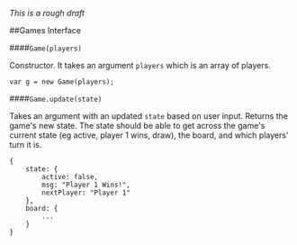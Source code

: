 _This is a rough draft_

##Games Interface

####`Game(players)`

Constructor. It takes an argument `players` which is an array of players.

    var g = new Game(players);

####`Game.update(state)`

Takes an argument with an updated `state` based on user input. Returns the game's new state. The state should be able to get across the game's current state (eg active, player 1 wins, draw), the board, and which players' turn it is.

    {
        state: {
            active: false,
            msg: "Player 1 Wins!",
            nextPlayer: "Player 1"
        },
        board: {
            ...
        }
    }